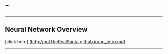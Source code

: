 # -
----
## Neural Network Overview 
[click here] (http://notTheRealSanta.github.io/nn_intro.md)

----



